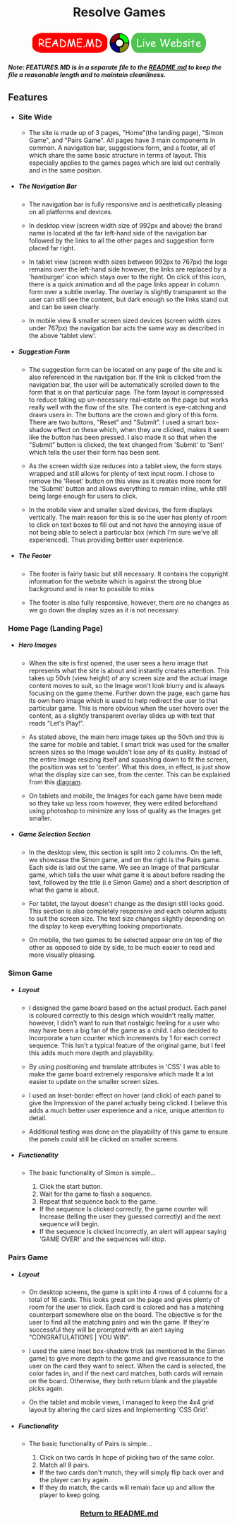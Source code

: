 <h1 align="center">Resolve Games</h1>

<h2 align="center"><a href="https://github.com/joenapper/Memory-games/blob/master/README.md"><img src="README-assets/README-btn.png"></a> <img src="README-assets/small-simon.png"> <a href="#"><img src="README-assets/live-website-btn.png"></a></h2>

##### Note: FEATURES.MD is in a separate file to the [README.md](https://github.com/joenapper/Memory-games/blob/master/README.md) to keep the file a reasonable length and to maintain cleanliness.

## Features

- ### Site Wide

    - The site is made up of 3 pages, "Home"(the landing page), "Simon Game", and "Pairs Game".
    All pages have 3 main components in common. A navigation bar, suggestions form, and a footer,
    all of which share the same basic structure in terms of layout. This especially applies to the
    games pages which are laid out centrally and in the same position.

- ##### The Navigation Bar
    - The navigation bar is fully responsive and is aesthetically pleasing on all platforms and devices. 
    
    - In desktop view (screen width size of 992px and above) the brand name is located at the far left-hand side of the 
    navigation bar followed by the links to all the other pages and suggestion form placed far right.

    - In tablet view (screen width sizes between 992px to 767px) the logo remains over the left-hand side however, the
    links are replaced by a 'hamburger' icon which stays over to the right. On click of this icon, there is a quick 
    animation and all the page links appear in column form over a subtle overlay. The overlay is slightly transparent so the
    user can still see the content, but dark enough so the links stand out and can be seen clearly. 

    - In mobile view & smaller screen sized devices (screen width sizes under 767px) the navigation bar acts the same way
    as described in the above 'tablet view'.

- ##### Suggestion Form
    - The suggestion form can be located on any page of the site and is also referenced in the navigation bar. If the
    link is clicked from the navigation bar, the user will be automatically scrolled down to the form that is on that
    particular page. The form layout is compressed to reduce taking up un-necessary real-estate on the page but works
    really well with the flow of the site. The content is eye-catching and draws users in.
    The buttons are the crown and glory of this form. There are two buttons, "Reset" and "Submit". I used a smart
    box-shadow effect on these which, when they are clicked, makes it seem like the button has been pressed. I also
    made it so that when the "Submit" button is clicked, the text changed from 'Submit' to 'Sent' which tells the user
    their form has been sent.

    - As the screen width size reduces into a tablet view, the form stays wrapped and still allows for plenty of
    text input room. I chose to remove the 'Reset' button on this view as it creates more room for the 'Submit'
    button and allows everything to remain inline, while still being large enough for users to click.

    - In the mobile view and smaller sized devices, the form displays vertically. The main reason for this is so
    the user has plenty of room to click on text boxes to fill out and not have the annoying issue of not being able
    to select a particular box (which I'm sure we've all experienced). Thus providing better user experience. 

- ##### The Footer
    - The footer is fairly basic but still necessary. It contains the copyright information for the website which
    is against the strong blue background and is near to possible to miss

    - The footer is also fully responsive, however, there are no changes as we go down the display sizes as it is
    not necessary.

### Home Page (Landing Page)

- ##### Hero Images
    - When the site is first opened, the user sees a hero image that represents what the site is about and instantly creates
    attention. This takes up 50vh (view height) of any screen size and the actual image content moves to suit, so the Image
    won't look blurry and is always focusing on the game theme.
    Further down the page, each game has its own hero image which is used to help redirect the user to that particular game.
    This is more obvious when the user hovers over the content, as a slightly transparent overlay slides up with text that reads
    "Let's Play!".

    - As stated above, the main hero image takes up the 50vh and this is the same for mobile and tablet. I smart trick was used
    for the smaller screen sizes so the Image wouldn't lose any of its quality. Instead of the entire Image resizing itself and
    squashing down to fit the screen, the position was set to 'center'. What this does, in effect, is just show what the display
    size can see, from the center. This can be explained from this [diagram](https://i.stack.imgur.com/6TiXL.png).

    - On tablets and mobile, the Images for each game have been made so they take up less room however, they were edited beforehand
    using photoshop to minimize any loss of quality as the Images get smaller. 

- ##### Game Selection Section
    - In the desktop view, this section is split into 2 columns. On the left, we showcase the Simon game, and on the right is the Pairs game.
    Each side is laid out the same. We see an Image of that particular game, which tells the user what game it is about before reading
    the text, followed by the title (i.e Simon Game) and a short description of what the game is about.

    - For tablet, the layout doesn't change as the design still looks good. This section is 
    also completely responsive and each column adjusts to suit the screen size. The text size changes slightly depending on the display
    to keep everything looking proportionate.

    - On mobile, the two games to be selected appear one on top of the other as opposed to side by side, to be much easier to read and
    more visually pleasing. 

### Simon Game

- ##### Layout
    - I designed the game board based on the actual product. Each panel is coloured correctly to this design which wouldn't really matter,
    however, I didn't want to ruin that nostalgic feeling for a user who may have been a big fan of the game as a child. I also decided to 
    Incorporate a turn counter which increments by 1 for each correct sequence. This Isn't a typical feature of the original game,
    but I feel this adds much more depth and playability.

    - By using positioning and translate attributes in 'CSS' I was able to make the game board extremely responsive which made It
    a lot easier to update on the smaller screen sizes.

    - I used an Inset-border effect on hover (and click) of each panel to give the Impression of the panel actually being clicked.
    I believe this adds a much better user experience and a nice, unique attention to detail. 

    - Additional testing was done on the playability of this game to ensure the panels could still be clicked on smaller screens.  

- ##### Functionality
    - The basic functionality of Simon is simple...
        1. Click the start button.
        2. Wait for the game to flash a sequence.
        3. Repeat that sequence back to the game.

        - If the sequence Is clicked correctly, the game counter will Increase (telling the user they guessed correctly) and the next
        sequence will begin.
        - If the sequence Is clicked Incorrectly, an alert will appear saying 'GAME OVER!' and the sequences will stop. 

### Pairs Game

- ##### Layout
    - On desktop screens, the game is split into 4 rows of 4 columns for a total of 16 cards. This looks great on the page and gives
    plenty of room for the user to click. Each card is colored and has a matching counterpart  somewhere else on the board. The objective
    is for the user to find all the matching pairs and win the game. If they're successful they will be prompted with an alert saying
    "CONGRATULATIONS | YOU WIN".

    - I used the same Inset box-shadow trick (as mentioned In the Simon game) to give more depth to the game and give reassurance to the
    user on the card they want to select. When the card is selected, the color fades in, and if the next card matches, both cards will
    remain on the board. Otherwise, they both return blank and the playable picks again. 

    - On the tablet and mobile views, I managed to keep the 4x4 grid layout by altering the card sizes and Implementing 'CSS Grid'. 

- ##### Functionality
    - The basic functionality of Pairs is simple...
        1. Click on two cards In hope of picking two of the same color.
        2. Match all 8 pairs.
        
        - If the two cards don't match, they will simply flip back over and the player can try again.
        - If they do match, the cards will remain face up and allow the player to keep going. 



   





        

<h3 align="center"><a href="https://github.com/joenapper/Memory-games/blob/master/README.md">Return to README.md</a></h3>

